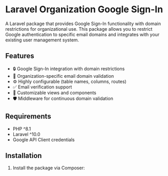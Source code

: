 # Laravel Organization Google Sign-In

A Laravel package that provides Google Sign-In functionality with domain restrictions for organizational use. This package allows you to restrict Google authentication to specific email domains and integrates with your existing user management system.

## Features

- 🔒 Google Sign-In integration with domain restrictions
- 🏢 Organization-specific email domain validation
- ⚙️ Highly configurable (table names, columns, routes)
- ✅ Email verification support
- 🎨 Customizable views and components
- 🛡️ Middleware for continuous domain validation

## Requirements

- PHP ^8.1
- Laravel ^10.0
- Google API Client credentials

## Installation

1. Install the package via Composer: